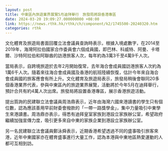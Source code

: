 ```yaml
---
layout: post
title: 中東區內旅遊業界展覽5月迪拜舉行　旅發局將設香港專區
date: 2024-03-20 19:09:27.000000000 +08:00
link: https://news.rthk.hk/rthk/ch/component/k2/1745500-20240320.htm
categories: rthk
---
```


文化體育及旅遊局書面回覆立法會議員查詢時表示，根據入境處數字，在2014至2019年，海灣阿拉伯國家合作委員會六個成員國，即巴林、科威特、阿曼、卡塔爾、沙特阿拉伯和阿聯酋的訪港旅客人次，每年約為3萬3千至4萬9千人次。

當局表示，自跨境旅遊於去年2月開始復常，去年海合會成員國訪港旅客人次約為1萬6千人次。隨着來往海合會成員國及香港的航班陸續恢復，估計今年來自海合會成員國的旅客應會有所上升。文化體育及旅遊局表示，旅發局稍後會聯同20多個香港業界代表，參與中東區內的旅遊業界展覽，活動將於今年5月在迪拜舉行，預計合共有約4萬人次出席。旅發局將設置香港專區，展示香港旅遊活動。
 
提出質詢的民建聯立法會議員周浩鼎表示，近年由海灣六國來港讀書的學生只有個位數，認為應該善用早前財委會撥款的「一帶一路獎學金」，集中力量吸引中東學生來港讀書。周浩鼎亦表示，得悉有迪拜皇室家族到港設立家族辦公室，希望政府繼續加強宣傳力度，吸引更多來自中東的家族企業到港設立家族辦公室。

另一名民建聯立法會議員鄭泳舜表示，近期香港希望透過不同的盛事吸引旅客來港，近年中東國家亦在體育盛事進行大量工作，認為本港與中東地區熱愛運動的人都可互相到訪。

